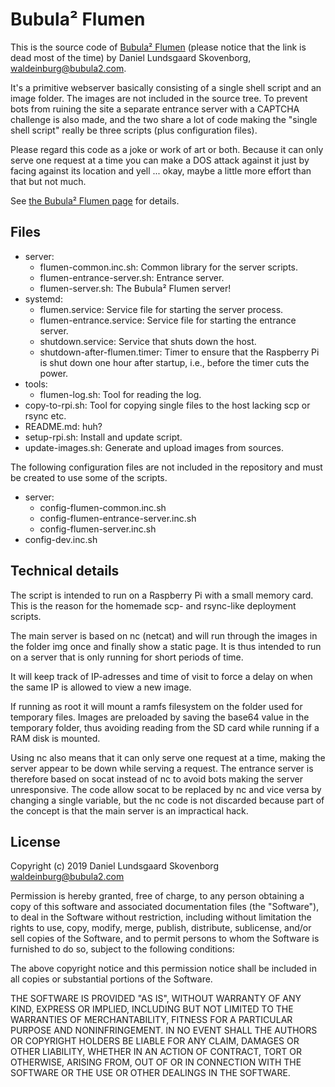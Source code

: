 Bubula² Flumen
==============

This is the source code of [Bubula² Flumen](http://flumen.bubula2.com)
(please notice that the link is dead most of the time) by Daniel
Lundsgaard Skovenborg, <waldeinburg@bubula2.com>.

It's a primitive webserver basically consisting of a single shell script
and an image folder. The images are not included in the source tree. To
prevent bots from ruining the site a separate entrance server with a
CAPTCHA challenge is also made, and the two share a lot of code making
the "single shell script" really be three scripts (plus configuration
files).

Please regard this code as a joke or work of art or both. Because it can
only serve one request at a time you can make a DOS attack against it
just by facing against its location and yell ... okay, maybe a little
more effort than that but not much.

See [the Bubula² Flumen page](http://bubula2.com/en/flumen) for details.


## Files

- server:
  - flumen-common.inc.sh: Common library for the server scripts.
  - flumen-entrance-server.sh: Entrance server.
  - flumen-server.sh: The Bubula² Flumen server!
- systemd:
  - flumen.service: Service file for starting the server process.
  - flumen-entrance.service: Service file for starting the entrance
    server.
  - shutdown.service: Service that shuts down the host.
  - shutdown-after-flumen.timer: Timer to ensure that the Raspberry Pi
    is shut down one hour after startup, i.e., before the timer cuts the
    power.
- tools:
  - flumen-log.sh: Tool for reading the log.
- copy-to-rpi.sh: Tool for copying single files to the host lacking scp
  or rsync etc.
- README.md: huh?
- setup-rpi.sh: Install and update script.
- update-images.sh: Generate and upload images from sources.

The following configuration files are not included in the repository and
must be created to use some of the scripts.

- server:
  - config-flumen-common.inc.sh
  - config-flumen-entrance-server.inc.sh
  - config-flumen-server.inc.sh
- config-dev.inc.sh


## Technical details

The script is intended to run on a Raspberry Pi with a small memory
card. This is the reason for the homemade scp- and rsync-like deployment
scripts.

The main server is based on nc (netcat) and will run through the images
in the folder img once and finally show a static page. It is thus
intended to run on a server that is only running for short periods of
time.

It will keep track of IP-adresses and time of visit to force a delay on
when the same IP is allowed to view a new image.

If running as root it will mount a ramfs filesystem on the folder used
for temporary files. Images are preloaded by saving the base64 value in
the temporary folder, thus avoiding reading from the SD card while
running if a RAM disk is mounted.

Using nc also means that it can only serve one request at a time, making
the server appear to be down while serving a request. The entrance
server is therefore based on socat instead of nc to avoid bots making
the server unresponsive. The code allow socat to be replaced by nc and
vice versa by changing a single variable, but the nc code is not
discarded because part of the concept is that the main server is an
impractical hack.


## License

Copyright (c) 2019 Daniel Lundsgaard Skovenborg
<waldeinburg@bubula2.com>

Permission is hereby granted, free of charge, to any person obtaining a
copy of this software and associated documentation files (the
"Software"), to deal in the Software without restriction, including
without limitation the rights to use, copy, modify, merge, publish,
distribute, sublicense, and/or sell copies of the Software, and to
permit persons to whom the Software is furnished to do so, subject to
the following conditions:

The above copyright notice and this permission notice shall be included
in all copies or substantial portions of the Software.

THE SOFTWARE IS PROVIDED "AS IS", WITHOUT WARRANTY OF ANY KIND, EXPRESS
OR IMPLIED, INCLUDING BUT NOT LIMITED TO THE WARRANTIES OF
MERCHANTABILITY, FITNESS FOR A PARTICULAR PURPOSE AND NONINFRINGEMENT.
IN NO EVENT SHALL THE AUTHORS OR COPYRIGHT HOLDERS BE LIABLE FOR ANY
CLAIM, DAMAGES OR OTHER LIABILITY, WHETHER IN AN ACTION OF CONTRACT,
TORT OR OTHERWISE, ARISING FROM, OUT OF OR IN CONNECTION WITH THE
SOFTWARE OR THE USE OR OTHER DEALINGS IN THE SOFTWARE.
